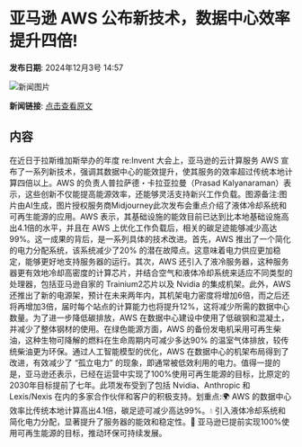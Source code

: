 # ​亚马逊 AWS 公布新技术，数据中心效率提升四倍!

**发布日期**: 2024年12月3号 14:57

![新闻图片](https://pic.chinaz.com/picmap/202304071721480413_1.jpg)

**新闻链接**: [点击查看原文](https://www.aibase.com/zh/news/13655)

## 内容

在近日于拉斯维加斯举办的年度 re:Invent 大会上，亚马逊的云计算服务 AWS 宣布了一系列新技术，强调其数据中心的能效提升，使其服务的效率超过传统本地计算四倍以上。AWS 的负责人普拉萨德・卡拉亚拉曼（Prasad Kalyanaraman）表示，这些创新不仅能提高能源效率，还能够灵活支持新兴工作负载。图源备注:图片由AI生成，图片授权服务商Midjourney此次发布会重点介绍了液体冷却系统和可再生能源的应用。AWS 表示，其基础设施的能效目前已达到比本地基础设施高出4.1倍的水平，并且在 AWS 上优化工作负载后，相关的碳足迹能够减少高达99%。这一成果的背后，是一系列具体的技术改进。首先，AWS 推出了一个简化的电力分配系统，该系统减少了20% 的潜在故障点。这意味着电力供应更加稳定，能够更好地支持服务器的运行。其次，AWS 还引入了液冷服务器，这种服务器更有效地冷却高密度的计算芯片，并结合空气和液体冷却系统来适应不同类型的处理器，包括亚马逊自家的 Trainium2芯片以及 Nvidia 的集成机架。此外，AWS 还推出了新的电源架，预计在未来两年内，其机架电力密度将增加6倍，而之后还将再增加3倍，届时每个站点的计算能力也将提升12%，这将减少所需的数据中心数量。为了进一步降低碳排放，AWS 在数据中心建设中使用了低碳钢和混凝土，并减少了整体钢材的使用。在绿色能源方面，AWS 的备份发电机采用可再生柴油，这种生物可降解的燃料在生命周期内可减少多达90% 的温室气体排放，较传统柴油更为环保。通过人工智能模型的优化，AWS 在数据中心的机架布局得到了改进，有效减少了 “孤立电力” 的现象，即通常被低效利用的电力。值得一提的是，亚马逊还表示，已经在运营中实现了100%使用可再生能源的目标，比原定的2030年目标提前了七年。此项发布受到了包括 Nvidia、Anthropic 和 Lexis/Nexis 在内的多家合作伙伴和客户的积极支持。划重点:🌍 AWS 的数据中心效率比传统本地计算高出4.1倍，碳足迹可减少高达99%。💧 引入液体冷却系统和简化电力分配，显著提升了服务器的能效和稳定性。🚀 亚马逊已提前实现100%使用可再生能源的目标，推动环保可持续发展。
